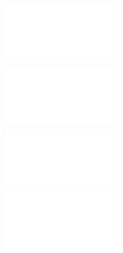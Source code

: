 ![@](steps/Insert%20link%20to%20the%20LLM%20response%20to%20your%20question.a639fc6c.md)

![@](steps/response.1aed72b8.md)

![@](steps/Insert%20link%20to%20your%20own%20response%20to%20your%20question.2f3466a0.md)

![@](steps/response.0ec68cab.md)